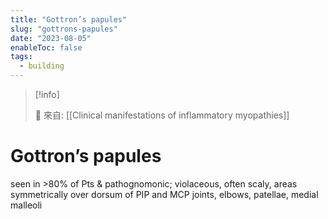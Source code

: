 ```yaml
---
title: "Gottron’s papules"
slug: "gottrons-papules"
date: "2023-08-05"
enableToc: false
tags:
  - building
---
```


> [!info]
>
> 🌱 來自: [[Clinical manifestations of inflammatory myopathies]]

# Gottron’s papules

seen in >80% of Pts & pathognomonic; violaceous, often scaly, areas symmetrically over dorsum of PIP and MCP joints, elbows, patellae, medial malleoli
